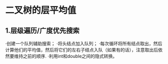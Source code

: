 # 二叉树的层平均值
## 1.层级遍历/广度优先搜索
·创建一个队列辅助搜索；
·将头结点加入队列；
·每次循环将所有结点取出，然后计算他们的平均值，然后将它们的左右子结点入队（如果有的话），注意取出后依然要维持之前的顺序.
·利用int和double之间的隐式转换。